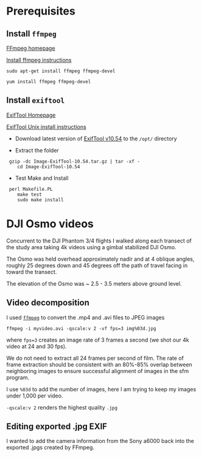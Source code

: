 # Prerequisites

## Install `ffmpeg`

[FFmpeg homepage](https://ffmpeg.org/)

[Install ffmpeg instructions](https://ffmpeg.org/download.html#build-linux)

```
sudo apt-get install ffmpeg ffmpeg-devel
```

```
yum install ffmpeg ffmpeg-devel
```

## Install `exiftool`

[ExifTool Homepage](http://www.sno.phy.queensu.ca/~phil/exiftool/index.html)

[ExifTool Unix install instructions](http://www.sno.phy.queensu.ca/~phil/exiftool/index.html)

* Download latest version of [ExifTool v10.54](http://www.sno.phy.queensu.ca/~phil/exiftool/Image-ExifTool-10.54.tar.gz) to the `/opt/` directory

* Extract the folder

```
 gzip -dc Image-ExifTool-10.54.tar.gz | tar -xf -
    cd Image-ExifTool-10.54
```

* Test Make and Install

```
 perl Makefile.PL
    make test
    sudo make install
```


# DJI Osmo videos 

Concurrent to the DJI Phantom 3/4 flights I walked along each transect of the study area taking 4k videos using a gimbal stabilized DJI Osmo.

The Osmo was held overhead approximately nadir and at 4 oblique angles, roughly 25 degrees down and 45 degrees off the path of travel facing in toward the transect. 

The elevation of the Osmo was ~ 2.5 - 3.5 meters above ground level.

## Video decomposition

I used [`ffmpeg`](https://ffmpeg.org/) to convert the .mp4 and .avi files to JPEG images

```
ffmpeg -i myvideo.avi -qscale:v 2 -vf fps=3 img%03d.jpg
```

where `fps=3` creates an image rate of 3 frames a second (we shot our 4k video at 24 and 30 fps).

We do not need to extract all 24 frames per second of film. The rate of frame extraction should be consistent with an 80%-85% overlap between neighboring images to ensure successful alignment of images in the sfm program.  

I use `%03d` to add the number of images, here I am trying to keep my images under 1,000 per video.

`-qscale:v 2` renders the highest quality `.jpg`

## Editing exported .jpg EXIF 

I wanted to add the camera information from the Sony a6000 back into the exported .jpgs created by FFmpeg. 

